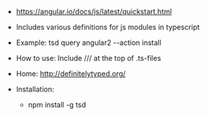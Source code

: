 * https://angular.io/docs/js/latest/quickstart.html
* Includes various definitions for js modules in typescript
* Example: tsd query angular2 --action install

* How to use: Include /// <reference path="typings/angular2/angular2.d.ts" /> at the top of .ts-files

* Home: http://definitelytyped.org/
* Installation:
    * npm install -g tsd 